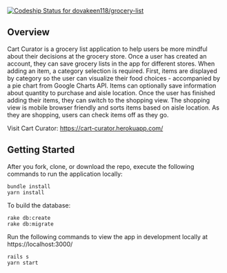 [![Codeship Status for dovakeen118/grocery-list](https://app.codeship.com/projects/f918eb20-8abc-0137-fe48-4a2b1c33cef4/status?branch=master)](https://app.codeship.com/projects/354863)

## Overview

Cart Curator is a grocery list application to help users be more mindful about their decisions at the grocery store. Once a user has created an account, they can save grocery lists in the app for different stores. When adding an item, a category selection is required. First, items are displayed by category so the user can visualize their food choices - accompanied by a pie chart from Google Charts API. Items can optionally save information about quantity to purchase and aisle location. Once the user has finished adding their items, they can switch to the shopping view. The shopping view is mobile browser friendly and sorts items based on aisle location. As they are shopping, users can check items off as they go.

Visit Cart Curator: https://cart-curator.herokuapp.com/

## Getting Started

After you fork, clone, or download the repo, execute the following commands to run the application locally:
```
bundle install
yarn install
```

To build the database:
```
rake db:create
rake db:migrate
```

Run the following commands to view the app in development locally at https://localhost:3000/
```
rails s
yarn start
```
